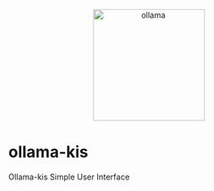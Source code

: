 <div align="center">
  <img alt="ollama" height="200px" src="[https://github.com/elearningshow/ollama-kis/raw/main/ollama-kis.jpg]">
</div>


# ollama-kis
 Ollama-kis Simple User Interface

